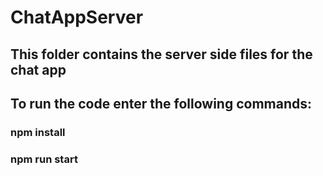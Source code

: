 # ChatAppServer

## This folder contains the server side files for the chat app

## To run the code enter the following commands:

### npm install

### npm run start
